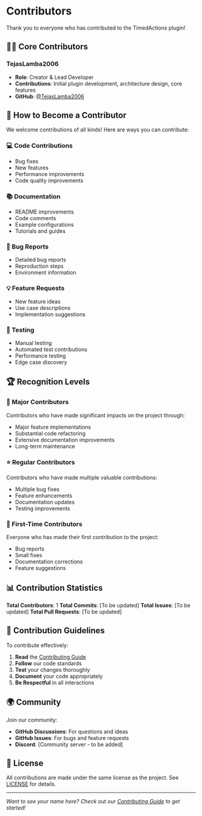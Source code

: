 # Contributors

Thank you to everyone who has contributed to the TimedActions plugin!

## 👨‍💻 Core Contributors

### TejasLamba2006

- **Role**: Creator & Lead Developer
- **Contributions**: Initial plugin development, architecture design, core features
- **GitHub**: [@TejasLamba2006](https://github.com/TejasLamba2006)

## 🤝 How to Become a Contributor

We welcome contributions of all kinds! Here are ways you can contribute:

### 💻 Code Contributions

- Bug fixes
- New features
- Performance improvements
- Code quality improvements

### 📚 Documentation

- README improvements
- Code comments
- Example configurations
- Tutorials and guides

### 🐛 Bug Reports

- Detailed bug reports
- Reproduction steps
- Environment information

### 💡 Feature Requests

- New feature ideas
- Use case descriptions
- Implementation suggestions

### 🧪 Testing

- Manual testing
- Automated test contributions
- Performance testing
- Edge case discovery

## 🏆 Recognition Levels

### 🌟 Major Contributors

Contributors who have made significant impacts on the project through:

- Major feature implementations
- Substantial code refactoring
- Extensive documentation improvements
- Long-term maintenance

### ⭐ Regular Contributors

Contributors who have made multiple valuable contributions:

- Multiple bug fixes
- Feature enhancements
- Documentation updates
- Testing improvements

### 🚀 First-Time Contributors

Everyone who has made their first contribution to the project:

- Bug reports
- Small fixes
- Documentation corrections
- Feature suggestions

## 📊 Contribution Statistics

**Total Contributors**: 1
**Total Commits**: [To be updated]
**Total Issues**: [To be updated]
**Total Pull Requests**: [To be updated]

## 🎯 Contribution Guidelines

To contribute effectively:

1. **Read** the [Contributing Guide](CONTRIBUTING.md)
2. **Follow** our code standards
3. **Test** your changes thoroughly
4. **Document** your code appropriately
5. **Be Respectful** in all interactions

## 🌍 Community

Join our community:

- **GitHub Discussions**: For questions and ideas
- **GitHub Issues**: For bugs and feature requests
- **Discord**: [Community server - to be added]

## 📄 License

All contributions are made under the same license as the project. See [LICENSE](LICENSE) for details.

---

*Want to see your name here? Check out our [Contributing Guide](CONTRIBUTING.md) to get started!*
